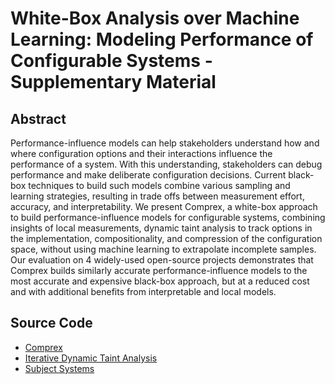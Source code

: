 # White-Box Analysis over Machine Learning: Modeling Performance of Configurable Systems - Supplementary Material

## Abstract
Performance-influence models can help stakeholders understand how and where configuration options and their interactions influence the performance of a system. With this understanding, stakeholders can debug performance and make deliberate configuration decisions. Current black-box techniques to build such models combine various sampling and learning strategies, resulting in trade offs between measurement effort, accuracy, and interpretability. We present Comprex, a white-box approach to build performance-influence models for configurable systems, combining insights of local measurements, dynamic taint analysis to track options in the implementation, compositionality, and compression of the configuration space, without using machine learning to extrapolate incomplete samples. Our evaluation on 4 widely-used open-source projects demonstrates that Comprex builds similarly accurate performance-influence models to the most accurate and expensive black-box approach, but at a reduced cost and with additional benefits from interpretable and local models.

## Source Code

- [Comprex](https://github.com/miguelvelezmj25/Comprex/tree/asej20)
- [Iterative Dynamic Taint Analysis](https://github.com/miguelvelezmj25/subtrace-explorer)
- [Subject Systems](https://github.com/miguelvelezmj25/performance-mapper-evaluation)